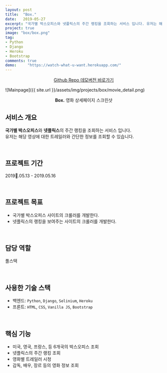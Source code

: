 ```yaml
---
layout: post
title:  "Box."
date:   2019-05-27
excerpt: "국가별 박스오피스와 넷플릭스의 주간 랭킹을 조회하는 서비스 입니다. 유저는 해당 영상에 대한 트레일러와 간단한 정보를 조회할 수 있습니다."
project: true
image: "box/box.png"
tag:
- Python 
- Django
- Heroku
- Bootstrap
comments: true
demo:     "https://watch-what-u-want.herokuapp.com/"
---
```


<center>
    <a href="https://github.com/DylanMsK/Movie" class="btn btn-github" target="_blank" style="margin-bottom:2rem;">
      <i class="fa fa-fw fa-github" style="margin-rignt:0.2rem;"></i>Github Repo
    </a>
    <a href="https://watch-what-u-want.herokuapp.com/" class="btn btn-point" target="_blank" style="margin-bottom:2rem;">데모버전 바로가기</a>
</center>

![Mainpage]({{ site.url }}/assets/img/projects/box/movie_detail.png)
    
<center><b>Box.</b> 영화 상세페이지 스크린샷</center>
     
## 서비스 개요
**국가별 박스오피스**와 **넷플릭스**의 주간 랭킹을 조회하는 서비스 입니다.<br>
유저는 해당 영상에 대한 트레일러와 간단한 정보를 조회할 수 있습니다.

<br>

## 프로젝트 기간
2019.05.13 - 2019.05.16

<br>

## 프로젝트 목표
* 국가별 박스오피스 사이트의 크롤러를 개발한다.
* 넷플릭스의 랭킹을 보여주는 사이트의 크롤러를 개발한다.

<br>

## 담당 역할
풀스택

<br>

## 사용한 기술 스택
* 백엔드: `Python`, `Django`, `Selinium`, `Heroku`
* 프론트: `HTML`, `CSS`, `Vanilla JS`, `Bootstrap`

<br>

## 핵심 기능
* 미국, 영국, 프랑스, 등 6개국의 박스오피스 조회
* 넷플릭스의 주간 랭킹 조회
* 영화별 트레일러 시청
* 감독, 배우, 장르 등의 영화 정보 조회

<br>
